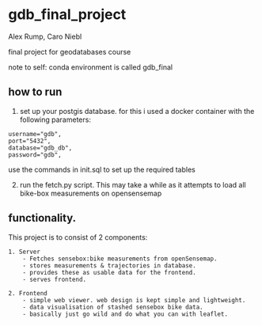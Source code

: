 # gdb_final_project
Alex Rump, Caro Niebl

final project for geodatabases course

note to self: conda environment is called gdb_final

## how to run
1. set up your postgis database.
for this i used a docker container with the following parameters:
```
username="gdb",
port="5432",
database="gdb_db",
password="gdb",
```
use the commands in init.sql to set up the required tables

2. run the fetch.py script. This may take a while as it attempts to load all bike-box measurements on opensensemap

## functionality.
This project is to consist of 2 components:

	1. Server 
 		- Fetches sensebox:bike measurements from openSensemap. 
 		- stores measurements & trajectories in database. 
 		- provides these as usable data for the frontend. 
 		- serves frontend. 
 
  	2. Frontend 
 		- simple web viewer. web design is kept simple and lightweight. 
 		- data visualisation of stashed sensebox bike data. 
 		- basically just go wild and do what you can with leaflet. 
